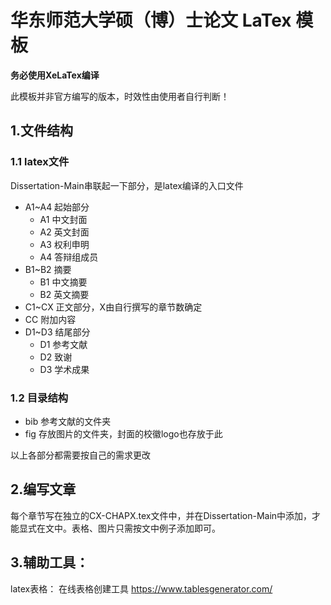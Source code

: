 # 华东师范大学硕（博）士论文 LaTex 模板

**务必使用XeLaTex编译**

此模板并非官方编写的版本，时效性由使用者自行判断！

## 1.文件结构

### 1.1 latex文件
Dissertation-Main串联起一下部分，是latex编译的入口文件
- A1~A4 起始部分
    - A1 中文封面
    - A2 英文封面
    - A3 权利申明
    - A4 答辩组成员
- B1~B2 摘要
    - B1 中文摘要
    - B2 英文摘要
- C1~CX 正文部分，X由自行撰写的章节数确定
- CC 附加内容
- D1~D3 结尾部分
    - D1 参考文献
    - D2 致谢
    - D3 学术成果

### 1.2 目录结构
- bib 参考文献的文件夹
- fig 存放图片的文件夹，封面的校徽logo也存放于此

以上各部分都需要按自己的需求更改


## 2.编写文章
每个章节写在独立的CX-CHAPX.tex文件中，并在Dissertation-Main中添加，才能显式在文中。表格、图片只需按文中例子添加即可。

## 3.辅助工具：

latex表格： 在线表格创建工具 https://www.tablesgenerator.com/

